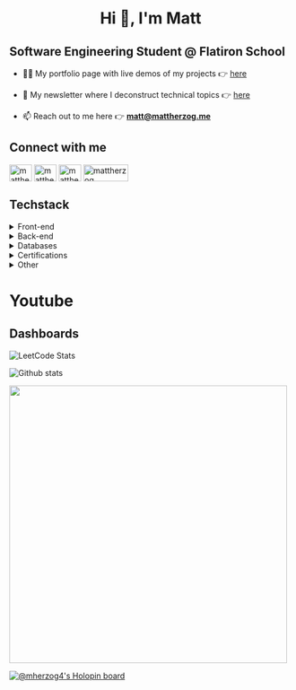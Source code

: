 <h1 align="center">Hi 👋, I'm Matt</h1>
<h2 align="left"> Software Engineering Student @ Flatiron School </h2>




- 👨‍💻 My portfolio page with live demos of my projects :point_right: [here](https://mherzog4.github.io/my-personal-site/)

- 📝 My newsletter where I deconstruct technical topics :point_right: [here](https://mattherzog.substack.com/)

- 📫 Reach out to me here :point_right: **matt@mattherzog.me**

## Connect with me
<p align="left">
<a href="https://twitter.com/mattherzog5" target="_blank"> <img align="center" src="https://raw.githubusercontent.com/rahuldkjain/github-profile-readme-generator/master/src/images/icons/Social/twitter.svg" alt="mattherzog5" height="30" width="40" /></a>
<a href="https://www.linkedin.com/in/matthewherzog3/" target="_blank"> <img align="center" src="https://raw.githubusercontent.com/rahuldkjain/github-profile-readme-generator/master/src/images/icons/Social/linked-in-alt.svg" alt="mattherzog3" height="30" width="40" /></a>
<a href="https://www.youtube.com/channel/UCDzCTSF0N2HNG7lBDj22mFw" target="blank"><img align="center" src="https://www.vectorlogo.zone/logos/youtube/youtube-icon.svg" alt="mattherzog" height="30" width="40" /></a>
<a href="https://www.twitch.tv/mattherzog" target="blank"><img align="center" src="https://www.vectorlogo.zone/logos/twitch/twitch-horizontal.svg" alt="mattherzog" height="30" width="80" /></a>

## Techstack
<details>
<summary>Front-end</summary>
  - HTML
<br>
  - CSS
<br>
  - JavaScript
<br>
  - React
<br>
  - Formik
<br>
  - Material UI
<br>
  - Tailwind
<br>
 </details>

<details>
<summary>Back-end</summary>
  - Ruby
<br>
  - Ruby on Rails
<br>
  - Python
<br>
  - Node.js
<br>
  - Express.js
<br>
  - Mongoose
<br>
  - Prisma
<br>
  - Active Record
<br>
  </details>


<details>
<summary>Databases</summary>
  - MySQL
<br>
  - Postgres
<br>
  - MongoDB
<br>
  - Firebase
 <br>
</details>
 
<details>
<summary>Certifications</summary>
  - aws cloud practitioner(in progress)
   <br>
  - MongoDB Developer(in progress)
<br>
  </details>
  
<details>
<summary>Other</summary>
  - Algolia
<br>
  - REST APIs
  <br>
  - Postman
  <br>
  - Figma
  <br>
  - Github actions
 <br>
  </details>

# Youtube
<!-- BLOG-POST-LIST:START --> 
<!-- BLOG-POST-LIST:END -->
  
## Dashboards

![LeetCode Stats](https://leetcard.jacoblin.cool/mherzog4?theme=dark&font=UnifrakturCook)

![Github stats](https://github-readme-stats.vercel.app/api?username=Mherzog4&theme=react&show_icons=true&count_private=true)

<a href="https://wakatime.com"><img src="https://wakatime.com/share/@e585de3f-31d6-4ba7-b049-8cbe0c86598a/56aee8a8-9105-48cd-94f1-bf37744687d3.png" width="495px"/></a>

[![@mherzog4's Holopin board](https://holopin.io/api/user/board?user=mherzog4)](https://holopin.io/@mherzog4)

